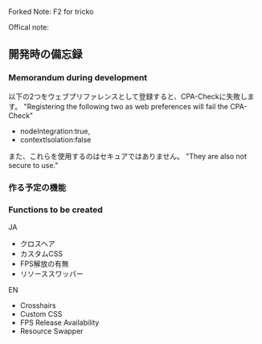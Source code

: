 Forked Note:
F2 for tricko


Offical note:
## 開発時の備忘録
### Memorandum during development
以下の2つをウェブプリファレンスとして登録すると、CPA-Checkに失敗します。
"Registering the following two as web preferences will fail the CPA-Check"
- nodeIntegration:true,
- contextIsolation:false

また、これらを使用するのはセキュアではありません。
"They are also not secure to use."

### 作る予定の機能
### Functions to be created
JA
- クロスヘア
- カスタムCSS
- FPS解放の有無
- リソーススワッパー

EN
- Crosshairs
- Custom CSS
- FPS Release Availability
- Resource Swapper
